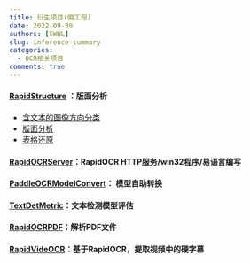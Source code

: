```yaml
---
title: 衍生项目(偏工程)
date: 2022-09-30
authors: [SWHL]
slug: inference-summary
categories:
  - OCR相关项目
comments: true
---
```



<!-- more -->

#### [RapidStructure](https://github.com/RapidAI/RapidStructure) ：版面分析

- [含文本的图像方向分类](https://github.com/RapidAI/RapidOrientation)
- [版面分析](https://github.com/RapidAI/RapidLayout)
- [表格还原](https://github.com/RapidAI/RapidTable)

#### [RapidOCRServer](https://github.com/Physton/RapidOCRServer)：RapidOCR HTTP服务/win32程序/易语言编写

#### [PaddleOCRModelConvert](https://github.com/RapidAI/PaddleOCRModelConvert)： 模型自助转换

#### [TextDetMetric](https://github.com/SWHL/TextDetMetric)：文本检测模型评估

#### [RapidOCRPDF](https://github.com/RapidAI/RapidOCRPDF)：解析PDF文件

#### [RapidVideOCR](https://github.com/SWHL/RapidVideOCR)：基于RapidOCR，提取视频中的硬字幕
